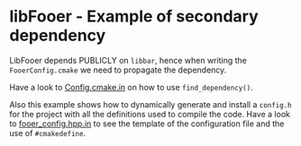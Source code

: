 # libFooer - Example of secondary dependency

LibFooer depends PUBLICLY on `libbar`, hence when writing the `FooerConfig.cmake` we need to propagate the dependency.

Have a look to [Config.cmake.in](libFooer/cmake/Config.cmake.in) on how to use `find_dependency()`.

Also this example shows how to dynamically generate and install a `config.h` for the project with all the definitions used to compile the code. 
Have a look to [fooer_config.hpp.in](libFooer/cmake/fooer_config.hpp.in) to see the template of the configuration file and the use of `#cmakedefine`.
